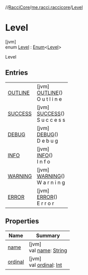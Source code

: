 //[RacciCore](../../../index.md)/[me.racci.raccicore](../index.md)/[Level](index.md)

# Level

[jvm]\
enum [Level](index.md) : [Enum](https://kotlinlang.org/api/latest/jvm/stdlib/kotlin/-enum/index.html)&lt;[Level](index.md)&gt; 

Level

## Entries

| | |
|---|---|
| [OUTLINE](-o-u-t-l-i-n-e/index.md) | [jvm]<br>[OUTLINE](-o-u-t-l-i-n-e/index.md)()<br>O u t l i n e |
| [SUCCESS](-s-u-c-c-e-s-s/index.md) | [jvm]<br>[SUCCESS](-s-u-c-c-e-s-s/index.md)()<br>S u c c e s s |
| [DEBUG](-d-e-b-u-g/index.md) | [jvm]<br>[DEBUG](-d-e-b-u-g/index.md)()<br>D e b u g |
| [INFO](-i-n-f-o/index.md) | [jvm]<br>[INFO](-i-n-f-o/index.md)()<br>I n f o |
| [WARNING](-w-a-r-n-i-n-g/index.md) | [jvm]<br>[WARNING](-w-a-r-n-i-n-g/index.md)()<br>W a r n i n g |
| [ERROR](-e-r-r-o-r/index.md) | [jvm]<br>[ERROR](-e-r-r-o-r/index.md)()<br>E r r o r |

## Properties

| Name | Summary |
|---|---|
| [name](../../me.racci.raccicore.api.utils.collections/-observable-action/-a-d-d/index.md#-372974862%2FProperties%2F-519281799) | [jvm]<br>val [name](../../me.racci.raccicore.api.utils.collections/-observable-action/-a-d-d/index.md#-372974862%2FProperties%2F-519281799): [String](https://kotlinlang.org/api/latest/jvm/stdlib/kotlin/-string/index.html) |
| [ordinal](../../me.racci.raccicore.api.utils.collections/-observable-action/-a-d-d/index.md#-739389684%2FProperties%2F-519281799) | [jvm]<br>val [ordinal](../../me.racci.raccicore.api.utils.collections/-observable-action/-a-d-d/index.md#-739389684%2FProperties%2F-519281799): [Int](https://kotlinlang.org/api/latest/jvm/stdlib/kotlin/-int/index.html) |
